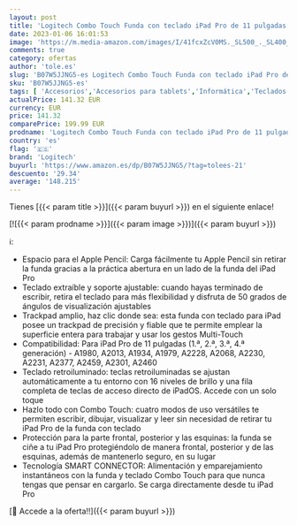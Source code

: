 ```yaml
---
layout: post
title: 'Logitech Combo Touch Funda con teclado iPad Pro de 11 pulgadas  1.ª  2.ª  3.ª  4.ª generación - 2018  2020  2021  2022  Retroiluminado  Trackpad pulsable en cualquier punto  QWERTY Español - Gris'
date: 2023-01-06 16:01:53
image: 'https://m.media-amazon.com/images/I/41fcxZcV0MS._SL500_._SL400_.jpg'
comments: true
category: ofertas
author: 'tole.es'
slug: 'B07W5JJNG5-es Logitech Combo Touch Funda con teclado iPad Pro de 11...'
sku: 'B07W5JJNG5-es'
tags: [ 'Accesorios','Accesorios para tablets','Informática','Teclados para tablets','ipad','logitech','🇪🇸', ]
actualPrice: 141.32 EUR
currency: EUR
price: 141.32
comparePrice: 199.99 EUR
prodname: 'Logitech Combo Touch Funda con teclado iPad Pro de 11 pulgadas  1.ª  2.ª  3.ª  4.ª generación - 2018  2020  2021  2022  Retroiluminado  Trackpad pulsable en cualquier punto  QWERTY Español - Gris'
country: 'es'
flag: '🇪🇸'
brand: 'Logitech'
buyurl: 'https://www.amazon.es/dp/B07W5JJNG5/?tag=tolees-21'
descuento: '29.34'
average: '148.215'
---
```


Tienes [{{< param title >}}]({{< param buyurl >}}) en el siguiente enlace!

[![{{< param prodname >}}]({{< param image >}})]({{< param buyurl >}})

ℹ️:

- Espacio para el Apple Pencil: Carga fácilmente tu Apple Pencil sin retirar la funda gracias a la práctica abertura en un lado de la funda del iPad Pro
- Teclado extraíble y soporte ajustable: cuando hayas terminado de escribir, retira el teclado para más flexibilidad y disfruta de 50 grados de ángulos de visualización ajustables
- Trackpad amplio, haz clic donde sea: esta funda con teclado para iPad posee un trackpad de precisión y fiable que te permite emplear la superficie entera para trabajar y usar los gestos Multi-Touch
- Compatibilidad: Para iPad Pro de 11 pulgadas (1.ª, 2.ª, 3.ª, 4.ª generación) - A1980, A2013, A1934, A1979, A2228, A2068, A2230, A2231, A2377, A2459, A2301, A2460
- Teclado retroiluminado: teclas retroiluminadas se ajustan automáticamente a tu entorno con 16 niveles de brillo y una fila completa de teclas de acceso directo de iPadOS. Accede con un solo toque
- Hazlo todo con Combo Touch: cuatro modos de uso versátiles te permiten escribir, dibujar, visualizar y leer sin necesidad de retirar tu iPad Pro de la funda con teclado
- Protección para la parte frontal, posterior y las esquinas: la funda se ciñe a tu iPad Pro protegiéndolo de manera frontal, posterior y de las esquinas, además de mantenerlo seguro, en su lugar
- Tecnología SMART CONNECTOR: Alimentación y emparejamiento instantáneos con la funda y teclado Combo Touch para que nunca tengas que pensar en cargarlo. Se carga directamente desde tu iPad Pro

[🛒 Accede a la oferta!!]({{< param buyurl >}})
